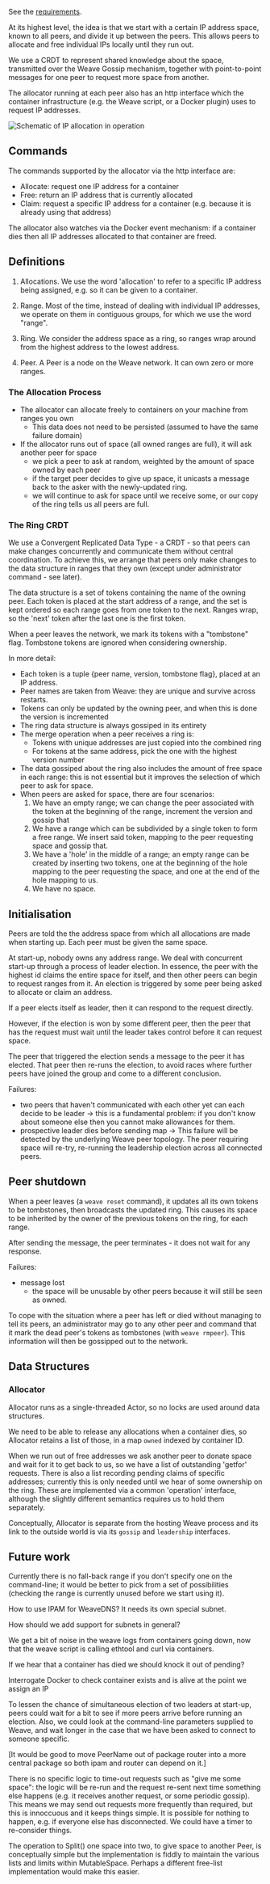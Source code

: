 See the [requirements](https://github.com/zettio/weave/wiki/IP-allocation-requirements).

At its highest level, the idea is that we start with a certain IP
address space, known to all peers, and divide it up between the
peers. This allows peers to allocate and free individual IPs locally
until they run out.

We use a CRDT to represent shared knowledge about the space,
transmitted over the Weave Gossip mechanism, together with
point-to-point messages for one peer to request more space from
another.

The allocator running at each peer also has an http interface which
the container infrastructure (e.g. the Weave script, or a Docker
plugin) uses to request IP addresses.

![Schematic of IP allocation in operation](https://docs.google.com/drawings/d/1-EUIRKYxwfKTpBJ7v_LMcdvSpodIMSz4lT3wgEfWKl4/pub?w=701&h=310)

## Commands

The commands supported by the allocator via the http interface are:

- Allocate: request one IP address for a container
- Free: return an IP address that is currently allocated
- Claim: request a specific IP address for a container (e.g. because
  it is already using that address)

The allocator also watches via the Docker event mechanism: if a
container dies then all IP addresses allocated to that container are
freed.

## Definitions

1. Allocations. We use the word 'allocation' to refer to a specific
   IP address being assigned, e.g. so it can be given to a container.

2. Range. Most of the time, instead of dealing with individual IP
   addresses, we operate on them in contiguous groups, for which we
   use the word "range".

3. Ring. We consider the address space as a ring, so ranges wrap
   around from the highest address to the lowest address.

4. Peer. A Peer is a node on the Weave network. It can own zero or
   more ranges.

### The Allocation Process

- The allocator can allocate freely to containers on your machine from ranges you own
  - This data does not need to be persisted (assumed to have the same failure domain)
- If the allocator runs out of space (all owned ranges are full), it
  will ask another peer for space
  - we pick a peer to ask at random, weighted by the amount of space
    owned by each peer
  - if the target peer decides to give up space, it unicasts a message
    back to the asker with the newly-updated ring.
  - we will continue to ask for space until we receive some, or our
    copy of the ring tells us all peers are full.

### The Ring CRDT

We use a Convergent Replicated Data Type - a CRDT - so that peers can
make changes concurrently and communicate them without central
coordination. To achieve this, we arrange that peers only make changes
to the data structure in ranges that they own (except under
administrator command - see later).

The data structure is a set of tokens containing the name of the
owning peer. Each token is placed at the start address of a range, and
the set is kept ordered so each range goes from one token to the
next. Ranges wrap, so the 'next' token after the last one is the first
token.

When a peer leaves the network, we mark its tokens with a "tombstone"
flag. Tombstone tokens are ignored when considering ownership.

In more detail:
- Each token is a tuple {peer name, version, tombstone flag}, placed
  at an IP address.
- Peer names are taken from Weave: they are unique and survive across restarts.
- Tokens can only be updated by the owning peer, and when this is done
  the version is incremented
- The ring data structure is always gossiped in its entirety
- The merge operation when a peer receives a ring is:
  - Tokens with unique addresses are just copied into the combined ring
  - For tokens at the same address, pick the one with the highest
    version number
- The data gossiped about the ring also includes the amount of free
  space in each range: this is not essential but it improves the
  selection of which peer to ask for space.
- When peers are asked for space, there are four scenarios:
  1. We have an empty range; we can change the peer associated with
     the token at the beginning of the range, increment the version and
     gossip that
  2. We have a range which can be subdivided by a single token to form
     a free range.  We insert said token, mapping to the peer requesting
     space and gossip that.
  3. We have a 'hole' in the middle of a range; an empty range can be
     created by inserting two tokens, one at the beginning of the hole
     mapping to the peer requesting the space, and one at the end of the
     hole mapping to us.
  4. We have no space.

## Initialisation

Peers are told the the address space from which all allocations are
made when starting up.  Each peer must be given the same space.

At start-up, nobody owns any address range.  We deal with concurrent
start-up through a process of leader election.  In essence, the peer
with the highest id claims the entire space for itself, and then
other peers can begin to request ranges from it.  An election is
triggered by some peer being asked to allocate or claim an address.

If a peer elects itself as leader, then it can respond to the request
directly.

However, if the election is won by some different peer, then the peer
that has the request must wait until the leader takes control before
it can request space.

The peer that triggered the election sends a message to the peer it
has elected.  That peer then re-runs the election, to avoid races
where further peers have joined the group and come to a different
conclusion.

Failures:
- two peers that haven't communicated with each other yet can each
  decide to be leader
  -> this is a fundamental problem: if you don't know about someone
     else then you cannot make allowances for them.
- prospective leader dies before sending map
  -> This failure will be detected by the underlying Weave peer
     topology. The peer requiring space will re-try, re-running the
     leadership election across all connected peers.

## Peer shutdown

When a peer leaves (a `weave reset` command), it updates all its own
tokens to be tombstones, then broadcasts the updated ring.  This
causes its space to be inherited by the owner of the previous tokens
on the ring, for each range.

After sending the message, the peer terminates - it does not wait for
any response.

Failures:
- message lost
  - the space will be unusable by other peers because it will still be
    seen as owned.

To cope with the situation where a peer has left or died without
managing to tell its peers, an administrator may go to any other peer
and command that it mark the dead peer's tokens as tombstones (with
`weave rmpeer`).  This information will then be gossipped out to the
network.


## Data Structures

### Allocator

Allocator runs as a single-threaded Actor, so no locks are used around
data structures.

We need to be able to release any allocations when a container dies, so
Allocator retains a list of those, in a map `owned` indexed by container ID.

When we run out of free addresses we ask another peer to donate space
and wait for it to get back to us, so we have a list of outstanding
'getfor' requests.  There is also a list recording pending claims of
specific addresses; currently this is only needed until we hear of
some ownership on the ring. These are implemented via a common
'operation' interface, although the slightly different semantics
requires us to hold them separately.

Conceptually, Allocator is separate from the hosting Weave process and
its link to the outside world is via its `gossip` and `leadership`
interfaces.


## Future work

Currently there is no fall-back range if you don't specify one on the
command-line; it would be better to pick from a set of possibilities
(checking the range is currently unused before we start using it).

How to use IPAM for WeaveDNS?  It needs its own special subnet.

How should we add support for subnets in general?

We get a bit of noise in the weave logs from containers going down,
now that the weave script is calling ethtool and curl via containers.

If we hear that a container has died we should knock it out of pending?

Interrogate Docker to check container exists and is alive at the point we assign an IP

To lessen the chance of simultaneous election of two leaders at
start-up, peers could wait for a bit to see if more peers arrive
before running an election.  Also, we could look at the command-line
parameters supplied to Weave, and wait longer in the case that we have
been asked to connect to someone specific.

[It would be good to move PeerName out of package router into a more
central package so both ipam and router can depend on it.]

There is no specific logic to time-out requests such as "give me some
space": the logic will be re-run and the request re-sent next time
something else happens (e.g. it receives another request, or some
periodic gossip). This means we may send out requests more frequently
than required, but this is innoccuous and it keeps things simple.  It
is possible for nothing to happen, e.g. if everyone else has
disconnected.  We could have a timer to re-consider things.

The operation to Split() one space into two, to give space to another
Peer, is conceptually simple but the implementation is fiddly to
maintain the various lists and limits within MutableSpace. Perhaps a
different free-list implementation would make this easier.
